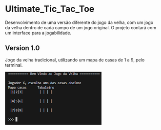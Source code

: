 # Ultimate_Tic_Tac_Toe
Desenvolvimento de uma versão diferente do jogo da velha, com um jogo da velha dentro de cada campo de um jogo original. O projeto contará com um interface para a jogabilidade.

## Version 1.0
Jogo da velha tradicional, utilizando um mapa de casas de 1 a 9, pelo terminal.

![alt text][interface_terminal]

[interface_terminal]: docs/interface_terminal.png